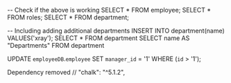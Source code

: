 --   Check if the above is working
SELECT * FROM employee;
SELECT * FROM roles;
SELECT * FROM department;

--   Including adding additional departments
INSERT INTO department(name)
VALUES('xray');
SELECT * FROM department
SELECT name AS "Departments" FROM department

UPDATE `employeeDB`.`employee` SET `manager_id` = '1' WHERE (`id` > '1');

Dependency removed
    // "chalk": "^5.1.2",
    
